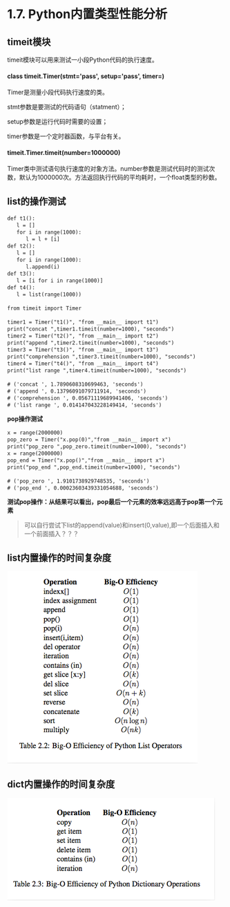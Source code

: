 # 1.7. Python内置类型性能分析

timeit模块
--------

timeit模块可以用来测试一小段Python代码的执行速度。

#### class timeit.Timer(stmt='pass', setup='pass', timer=<timer function>)

Timer是测量小段代码执行速度的类。

stmt参数是要测试的代码语句（statment）；

setup参数是运行代码时需要的设置；

timer参数是一个定时器函数，与平台有关。

#### timeit.Timer.timeit(number=1000000)

Timer类中测试语句执行速度的对象方法。number参数是测试代码时的测试次数，默认为1000000次。方法返回执行代码的平均耗时，一个float类型的秒数。

list的操作测试
---------

    def t1():
       l = []
       for i in range(1000):
          l = l + [i]
    def t2():
       l = []
       for i in range(1000):
          l.append(i)
    def t3():
       l = [i for i in range(1000)]
    def t4():
       l = list(range(1000))
    
    from timeit import Timer
    
    timer1 = Timer("t1()", "from __main__ import t1")
    print("concat ",timer1.timeit(number=1000), "seconds")
    timer2 = Timer("t2()", "from __main__ import t2")
    print("append ",timer2.timeit(number=1000), "seconds")
    timer3 = Timer("t3()", "from __main__ import t3")
    print("comprehension ",timer3.timeit(number=1000), "seconds")
    timer4 = Timer("t4()", "from __main__ import t4")
    print("list range ",timer4.timeit(number=1000), "seconds")
    
    # ('concat ', 1.7890608310699463, 'seconds')
    # ('append ', 0.13796091079711914, 'seconds')
    # ('comprehension ', 0.05671119689941406, 'seconds')
    # ('list range ', 0.014147043228149414, 'seconds')


**pop操作测试**

    x = range(2000000)
    pop_zero = Timer("x.pop(0)","from __main__ import x")
    print("pop_zero ",pop_zero.timeit(number=1000), "seconds")
    x = range(2000000)
    pop_end = Timer("x.pop()","from __main__ import x")
    print("pop_end ",pop_end.timeit(number=1000), "seconds")
    
    # ('pop_zero ', 1.9101738929748535, 'seconds')
    # ('pop_end ', 0.00023603439331054688, 'seconds')


**测试pop操作：从结果可以看出，pop最后一个元素的效率远远高于pop第一个元素**

> 可以自行尝试下list的append(value)和insert(0,value),即一个后面插入和一个前面插入？？？

list内置操作的时间复杂度
--------------

![list操作](../images/list操作.png)

dict内置操作的时间复杂度
--------------

![dict操作](../images/dict操作.png)